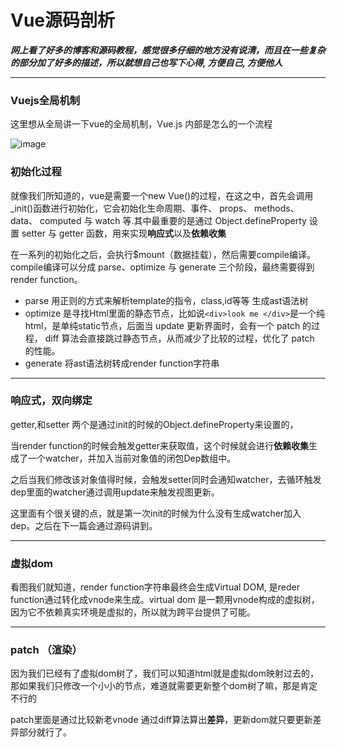 # Vue源码剖析

***网上看了好多的博客和源码教程，感觉很多仔细的地方没有说清，而且在一些复杂的部分加了好多的描述，所以就想自己也写下心得, 方便自己, 方便他人***

---
### Vuejs全局机制

这里想从全局讲一下vue的全局机制，Vue.js 内部是怎么的一个流程

![image](https://github.com/193Eric/blog/blob/master/vue/image/intro.png)

### 初始化过程  

就像我们所知道的，vue是需要一个new Vue()的过程，在这之中，首先会调用_init()函数进行初始化，它会初始化生命周期、事件、 props、 methods、 data、 computed 与 watch 等.其中最重要的是通过 Object.defineProperty 设置 setter 与 getter 函数，用来实现**响应式**以及**依赖收集**  

在一系列的初始化之后，会执行$mount（数据挂载），然后需要compile编译。  
compile编译可以分成 parse、optimize 与 generate 三个阶段，最终需要得到 render function。

- parse
  用正则的方式来解析template的指令，class,id等等 生成ast语法树
- optimize
  是寻找Html里面的静态节点，比如说`<div>look me </div>`是一个纯html，是单纯static节点，后面当 update 更新界面时，会有一个 patch 的过程， diff 算法会直接跳过静态节点，从而减少了比较的过程，优化了 patch 的性能。
- generate
  将ast语法树转成render function字符串

--- 
### 响应式，双向绑定

getter,和setter 两个是通过init的时候的Object.defineProperty来设置的，

当render function的时候会触发getter来获取值，这个时候就会进行**依赖收集**生成了一个watcher，并加入当前对象值的闭包Dep数组中。  

之后当我们修改该对象值得时候，会触发setter同时会通知watcher，去循环触发dep里面的watcher通过调用update来触发视图更新。

这里面有个很关键的点，就是第一次init的时候为什么没有生成watcher加入dep。之后在下一篇会通过源码讲到。

---

### 虚拟dom

看图我们就知道，render function字符串最终会生成Virtual DOM, 是reder function通过转化成vnode来生成。virtual dom 是一颗用vnode构成的虚拟树，因为它不依赖真实环境是虚拟的，所以就为跨平台提供了可能。

---
### patch （渲染）

因为我们已经有了虚拟dom树了，我们可以知道html就是虚拟dom映射过去的，那如果我们只修改一个小小的节点，难道就需要更新整个dom树了嘛，那是肯定不行的  

patch里面是通过比较新老vnode 通过diff算法算出**差异**，更新dom就只要更新差异部分就行了。

